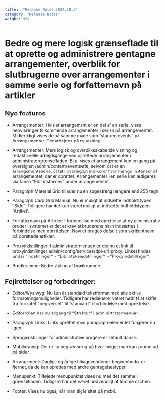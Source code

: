 ```yaml
---
title:  "Release Notes 2024.18.3"
category: "Release Notes"
weight: 996
---
```


# Bedre og mere logisk grænseflade til at oprette og administrere gentagne arrangementer, overblik for slutbrugerne over arrangementer i samme serie og forfatternavn på artikler

## Nye features

- Arrangementer: Hvis et arrangement er en del af en serie, vises henvisninger til kommende arrangementer i serien på arrangementet. Midlertidigt vises de på samme måde som ”stacked events” på /arrangementer. Der arbejdes på ny visning. 

- Arrangementer: Mere logisk og overbliksskabende visning og redaktionelle arbejdsgange ved oprettede arrangementer i administratorgrænsefladen. Bl.a. vises et arrangement kun en gang på oversigten /admin/content/eventserie, selvom det er en arrangementsserie. Et tal i oversigten indikerer hvor mange instanser af arrangementet, der er oprettet. Arrangementer i en serie kan redigeres via fanen ”Edit instances” under arrangementet. 

- Paragraph Material Grid tillader nu en søgestreng længere end 255 tegn. 

- Paragraph Card Grid Manual: Nu er muligt at indsætte indholdstypen ”Side”. Tidligere har det kun været muligt at indsætte indholdstypen ”Artikel”. 

- Forfatternavn på Artikler: I forbindelse med oprettelse af ny administrativ bruger i systemet er det et krav at brugerens navn indsættes i forbindelse med oprettelsen. Navnet bruges default som skribentnavn på oprettede artikler. 

- Proxyindstillinger: I administratormenuen er der nu et link til proxyindstillinger admin/config/services/dpl-url-proxy. Linket findes under ”Indstillinger” > ”Biblioteksindstillinger” > ”Proxyindstillinger”.  

- Brødkrumme: Bedre styling af brødkrumme. 




## Fejlrettelser og forbedringer:

- Editor/Wysiwyg: Nu kun ét standard tekstformat med alle aktive formateringsmuligheder. Tidligere har redaktører været nødt til at skifte fra formatet ”begrænset” til ”standard” i forbindelse med oprettelse. 

- Editorrollen har nu adgang til ”Struktur” i administratormenuen.

- Paragraph Links: Links oprettet med paragraph-elementet fungerer nu igen. 

- Sprogindstillinger for administrative brugere er default dansk. 

- Mobilvisning: Der er nu begrænsning på hvor meget man kan zoome ud på siden. 

- Arrangement: Daglige og årlige tilbagevendende begivenheder er fjernet, da de kan oprettes med andre gentagelsestyper. 

- Menupunkt: Tilføjede menupunktet vises nu med det samme i grænsefladen. Tidligere har det været nødvendigt at tømme cachen. 

- Footer: Vises nu også, når man tilgår sitet på mobil. 


